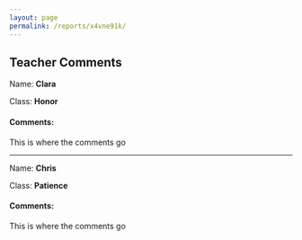 ```yaml
---
layout: page
permalink: /reports/x4vne91k/
---
```


## Teacher Comments

Name: **Clara**

Class: **Honor**

#### Comments:

This is where the comments go

---
Name: **Chris**

Class: **Patience**

#### Comments:

This is where the comments go
